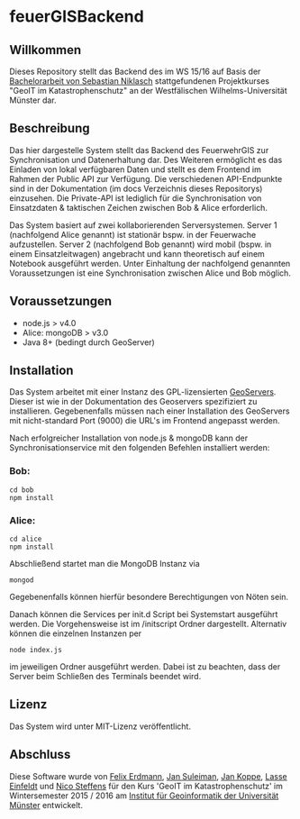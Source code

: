 # feuerGISBackend

## Willkommen

Dieses Repository stellt das Backend des im WS 15/16 auf Basis der [Bachelorarbeit von Sebastian Niklasch](https://github.com/sNiklasch/feuerwehrGIS) stattgefundenen Projektkurses "GeoIT im Katastrophenschutz" an der Westfälischen Wilhelms-Universität Münster dar.


## Beschreibung

Das hier dargestelle System stellt das Backend des FeuerwehrGIS zur Synchronisation und Datenerhaltung dar. Des Weiteren ermöglicht es das Einladen von lokal verfügbaren Daten und stellt es dem Frontend im Rahmen der Public API zur Verfügung. Die verschiedenen API-Endpunkte sind in der Dokumentation (im docs Verzeichnis dieses Repositorys) einzusehen. Die Private-API ist lediglich für die Synchronisation von Einsatzdaten & taktischen Zeichen zwischen Bob & Alice erforderlich.

Das System basiert auf zwei kollaborierenden Serversystemen. Server 1 (nachfolgend Alice genannt) ist stationär bspw. in der Feuerwache aufzustellen. Server 2 (nachfolgend Bob genannt) wird mobil (bspw. in einem Einsatzleitwagen) angebracht und kann theoretisch auf einem Notebook ausgeführt werden. Unter Einhaltung der nachfolgend genannten Voraussetzungen ist eine Synchronisation zwischen Alice und Bob möglich. 


## Voraussetzungen
  - node.js > v4.0
  - Alice: mongoDB > v3.0
  - Java 8+ (bedingt durch GeoServer)

## Installation

Das System arbeitet mit einer Instanz des GPL-lizensierten [GeoServers](https://github.com/geoserver/geoserver). Dieser ist wie in der Dokumentation des Geoservers spezifiziert zu installieren. Gegebenenfalls müssen nach einer Installation des GeoServers mit nicht-standard Port (9000) die URL's im Frontend angepasst werden.

Nach erfolgreicher Installation von node.js & mongoDB kann der Synchronisationservice mit den folgenden Befehlen installiert werden:

### Bob:
```{r, engine='bash', count_lines}
cd bob
npm install
```
### Alice:
```{r, engine='bash', count_lines}
cd alice
npm install
```

Abschließend startet man die MongoDB Instanz via 
```{r, engine='bash', count_lines}
mongod
```

Gegebenenfalls können hierfür besondere Berechtigungen von Nöten sein.

Danach können die Services per init.d Script bei Systemstart ausgeführt werden. Die Vorgehensweise ist im /initscript Ordner dargestellt. Alternativ können die einzelnen Instanzen per 
```{r, engine='bash', count_lines}
node index.js
```
im jeweiligen Ordner ausgeführt werden. Dabei ist zu beachten, dass der Server beim Schließen des Terminals beendet wird.

## Lizenz
Das System wird unter MIT-Lizenz veröffentlicht. 


## Abschluss

Diese Software wurde von [Felix Erdmann](https://github.com/FelixErdmann), [Jan Suleiman](https://github.com/jansule), [Jan Koppe](https://github.com/JanKoppe), [Lasse Einfeldt](https://github.com/LEinfeldt) und [Nico Steffens](https://github.com/nsteffens) für den Kurs 'GeoIT im Katastrophenschutz' im Wintersemester 2015 / 2016 am [Institut für Geoinformatik der Universität Münster](https://www.uni-muenster.de/Geoinformatics/) entwickelt.
